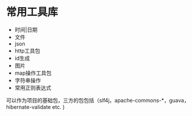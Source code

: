 # 常用工具库

* 时间|日期
* 文件
* json
* http工具包
* id生成
* 图片
* map操作工具包
* 字符串操作
* 常用正则表达式



可以作为项目的基础包，三方的包包括（slf4j，apache-commons-*，guava，hibernate-validate etc. )

